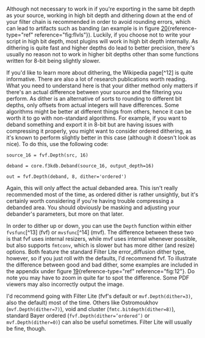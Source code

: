 Although not necessary to work in if you're exporting in the same bit
depth as your source, working in high bit depth and dithering down at
the end of your filter chain is recommended in order to avoid rounding
errors, which can lead to artifacts such as banding (an example is in
figure [20](#fig:flvls){reference-type="ref" reference="fig:flvls"}).
Luckily, if you choose not to write your script in high bit depth, most
plugins will work in high bit depth internally. As dithering is quite
fast and higher depths do lead to better precision, there's usually no
reason not to work in higher bit depths other than some functions
written for 8-bit being slightly slower.

If you'd like to learn more about dithering, the Wikipedia page[^12] is
quite informative. There are also a lot of research publications worth
reading. What you need to understand here is that your dither method
only matters if there's an actual difference between your source and the
filtering you perform. As dither is an alternative of sorts to rounding
to different bit depths, only offsets from actual integers will have
differences. Some algorithms might be better at different things from
others, hence it can be worth it to go with non-standard algorithms. For
example, if you want to deband something and export it in 8-bit but are
having issues with compressing it properly, you might want to consider
ordered dithering, as it's known to perform slightly better in this case
(although it doesn't look as nice). To do this, use the following code:

    source_16 = fvf.Depth(src, 16)

    deband = core.f3kdb.Deband(source_16, output_depth=16)

    out = fvf.Depth(deband, 8, dither='ordered')

Again, this will only affect the actual debanded area. This isn't really
recommended most of the time, as ordered dither is rather unsightly, but
it's certainly worth considering if you're having trouble compressing a
debanded area. You should obviously be masking and adjusting your
debander's parameters, but more on that later.

In order to dither up or down, you can use the `Depth` function within
either `fvsfunc`[^13] (fvf) or `mvsfunc`[^14] (mvf). The difference
between these two is that fvf uses internal resizers, while mvf uses
internal whenever possible, but also supports `fmtconv`, which is slower
but has more dither (and resize) options. Both feature the standard
Filter Lite error\_diffusion dither type, however, so if you just roll
with the defaults, I'd recommend fvf. To illustrate the difference
between good and bad dither, some examples are included in the appendix
under figure [19](#fig:12){reference-type="ref" reference="fig:12"}. Do
note you may have to zoom in quite far to spot the difference. Some PDF
viewers may also incorrectly output the image.

I'd recommend going with Filter Lite (fvf's default or
`mvf.Depth(dither=3)`, also the default) most of the time. Others like
Ostromoukhov (`mvf.Depth(dither=7)`), void and cluster
(`fmtc.bitdepth(dither=8)`), standard Bayer ordered
(`fvf.Depth(dither=’ordered’)` or `mvf.Depth(dither=0)`) can also be
useful sometimes. Filter Lite will usually be fine, though.
